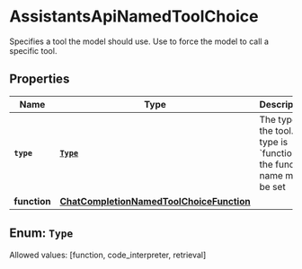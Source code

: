 

# AssistantsApiNamedToolChoice

Specifies a tool the model should use. Use to force the model to call a specific tool.

## Properties

Name | Type | Description | Notes
------------ | ------------- | ------------- | -------------
**`type`** | [**`Type`**](#`Type`) | The type of the tool. If type is &#x60;function&#x60;, the function name must be set | 
**function** | [**ChatCompletionNamedToolChoiceFunction**](ChatCompletionNamedToolChoiceFunction.md) |  |  [optional]


## Enum: `Type`
Allowed values: [function, code_interpreter, retrieval]




